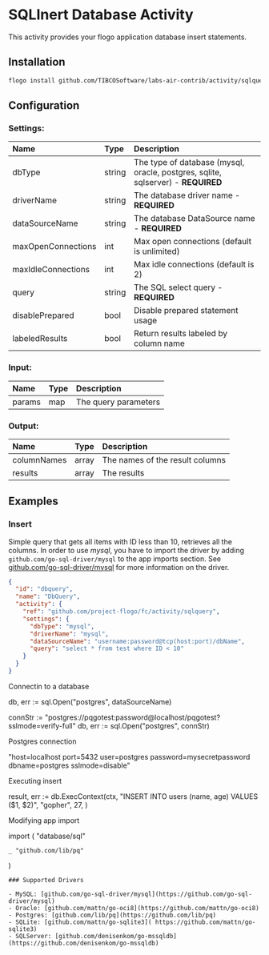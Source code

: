 <!--
title: SQL Insert
weight: 4616
-->

# SQLInert Database Activity 
This activity provides your flogo application database insert statements. 


## Installation

```bash
flogo install github.com/TIBCOSoftware/labs-air-contrib/activity/sqlquery
```

## Configuration

### Settings:
| Name               | Type   | Description
|:---                | :---   | :---    
| dbType             | string | The type of database (mysql, oracle, postgres, sqlite, sqlserver) - **REQUIRED**         
| driverName         | string | The database driver name - **REQUIRED**
| dataSourceName     | string | The database DataSource name - **REQUIRED**
| maxOpenConnections | int    | Max open connections (default is unlimited)
| maxIdleConnections | int    | Max idle connections (default is 2)
| query              | string | The SQL select query - **REQUIRED**
| disablePrepared    | bool   | Disable prepared statement usage
| labeledResults     | bool   | Return results labeled by column name

### Input:
| Name   | Type | Description
|:---    | :--- | :---    
| params | map  |  The query parameters

### Output:
| Name        | Type  | Description
|:---         | :---  | :---    
| columnNames | array |  The names of the result columns
| results     | array |  The results

## Examples

### Insert
Simple query that gets all items with ID less than 10, retrieves all the columns.  In order to use *mysql*, you have to import the driver by adding `github.com/go-sql-driver/mysql` to 
the app imports section.  See [github.com/go-sql-driver/mysql](https://github.com/go-sql-driver/mysql) for more information on the driver.
```json
{
  "id": "dbquery",
  "name": "DbQuery",
  "activity": {
    "ref": "github.com/project-flogo/fc/activity/sqlquery",
    "settings": {
      "dbType": "mysql",
      "driverName": "mysql",
      "dataSourceName": "username:password@tcp(host:port)/dbName",
      "query": "select * from test where ID < 10"
    }
  }
}
```


Connectin to a database

db, err := sql.Open("postgres", dataSourceName)

connStr := "postgres://pqgotest:password@localhost/pqgotest?sslmode=verify-full"
db, err := sql.Open("postgres", connStr)


Postgres connection

"host=localhost port=5432 user=postgres password=mysecretpassword dbname=postgres sslmode=disable"


Executing insert



result, err := db.ExecContext(ctx,
	"INSERT INTO users (name, age) VALUES ($1, $2)",
	"gopher",
	27,
)

Modifying app import

import (
	"database/sql"

	_ "github.com/lib/pq"
)

```
### Supported Drivers

- MySQL: [github.com/go-sql-driver/mysql](https://github.com/go-sql-driver/mysql)
- Oracle: [github.com/mattn/go-oci8](https://github.com/mattn/go-oci8)
- Postgres: [github.com/lib/pq](https://github.com/lib/pq) 
- SQLite: [github.com/mattn/go-sqlite3]( https://github.com/mattn/go-sqlite3)
- SQLServer: [github.com/denisenkom/go-mssqldb](https://github.com/denisenkom/go-mssqldb)

